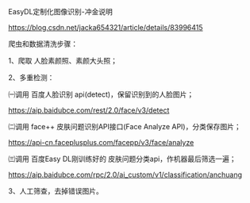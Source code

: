 EasyDL定制化图像识别-冲金说明

https://blog.csdn.net/jacka654321/article/details/83996415


爬虫和数据清洗步骤：

1、爬取 人脸素颜照、素颜大头照；

2、多重检测：

㈠调用 百度人脸识别 api(detect)，保留识别到的人脸图片；

https://aip.baidubce.com/rest/2.0/face/v3/detect

㈡调用 face++ 皮肤问题识别API接口(Face Analyze API)，分类保存图片；

https://api-cn.faceplusplus.com/facepp/v3/face/analyze

㈢调用 百度Easy DL刚训练好的 皮肤问题分类api，作机器最后筛选一遍；

https://aip.baidubce.com/rpc/2.0/ai_custom/v1/classification/anchuang


3、人工筛查，去掉错误图片。
